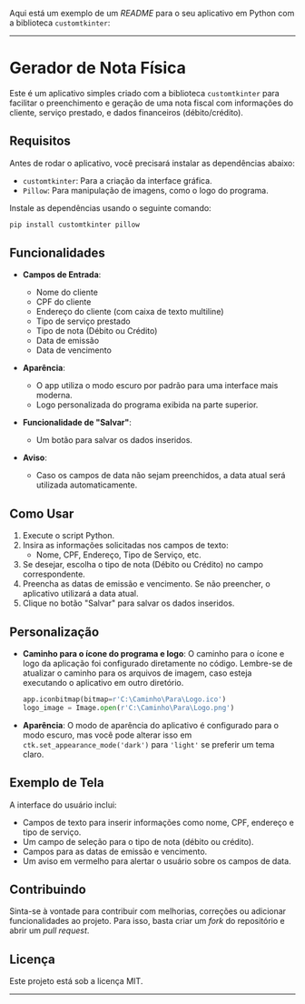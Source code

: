 Aqui está um exemplo de um *README* para o seu aplicativo em Python com a biblioteca `customtkinter`:

---

# Gerador de Nota Física

Este é um aplicativo simples criado com a biblioteca `customtkinter` para facilitar o preenchimento e geração de uma nota fiscal com informações do cliente, serviço prestado, e dados financeiros (débito/crédito).

## Requisitos

Antes de rodar o aplicativo, você precisará instalar as dependências abaixo:

- `customtkinter`: Para a criação da interface gráfica.
- `Pillow`: Para manipulação de imagens, como o logo do programa.

Instale as dependências usando o seguinte comando:

```bash
pip install customtkinter pillow
```

## Funcionalidades

- **Campos de Entrada**:
  - Nome do cliente
  - CPF do cliente
  - Endereço do cliente (com caixa de texto multiline)
  - Tipo de serviço prestado
  - Tipo de nota (Débito ou Crédito)
  - Data de emissão
  - Data de vencimento

- **Aparência**:
  - O app utiliza o modo escuro por padrão para uma interface mais moderna.
  - Logo personalizada do programa exibida na parte superior.

- **Funcionalidade de "Salvar"**:
  - Um botão para salvar os dados inseridos.

- **Aviso**:
  - Caso os campos de data não sejam preenchidos, a data atual será utilizada automaticamente.

## Como Usar

1. Execute o script Python.
2. Insira as informações solicitadas nos campos de texto:
   - Nome, CPF, Endereço, Tipo de Serviço, etc.
3. Se desejar, escolha o tipo de nota (Débito ou Crédito) no campo correspondente.
4. Preencha as datas de emissão e vencimento. Se não preencher, o aplicativo utilizará a data atual.
5. Clique no botão "Salvar" para salvar os dados inseridos.

## Personalização

- **Caminho para o ícone do programa e logo**: O caminho para o ícone e logo da aplicação foi configurado diretamente no código. Lembre-se de atualizar o caminho para os arquivos de imagem, caso esteja executando o aplicativo em outro diretório.
  ```python
  app.iconbitmap(bitmap=r'C:\Caminho\Para\Logo.ico')
  logo_image = Image.open(r'C:\Caminho\Para\Logo.png')
  ```

- **Aparência**: O modo de aparência do aplicativo é configurado para o modo escuro, mas você pode alterar isso em `ctk.set_appearance_mode('dark')` para `'light'` se preferir um tema claro.

## Exemplo de Tela

A interface do usuário inclui:
- Campos de texto para inserir informações como nome, CPF, endereço e tipo de serviço.
- Um campo de seleção para o tipo de nota (débito ou crédito).
- Campos para as datas de emissão e vencimento.
- Um aviso em vermelho para alertar o usuário sobre os campos de data.

## Contribuindo

Sinta-se à vontade para contribuir com melhorias, correções ou adicionar funcionalidades ao projeto. Para isso, basta criar um *fork* do repositório e abrir um *pull request*.

## Licença

Este projeto está sob a licença MIT.

---
